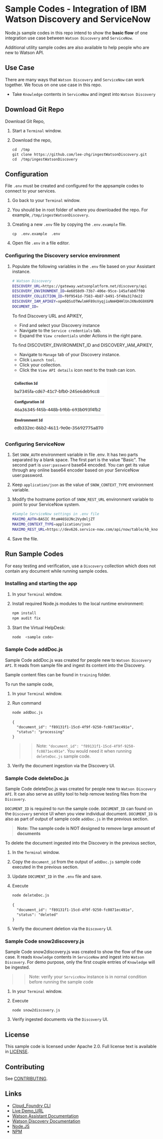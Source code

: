 
# Sample Codes - Integration of IBM Watson Discovery and ServiceNow

Node.js sample codes in this repo intend to show the **basic flow** of one integration use case between `Watson Discovery` and `ServiceNow`.

Additional utility sample codes are also available to help people who are new to Watson API.


## Use Case

There are many ways that `Watson Discovery` and `ServiceNow` can work together. We focus on one use case in this repo.

* Take `Knowledge` contents in `ServiceNow` and ingest into `Watson Discovery`


## Download Git Repo

Download Git Repo,

1. Start a `Terminal` window.

1. Download the repo,

	```
	cd  /tmp
	git clone https://github.com/lee-zhg/ingestWatsonDiscovery.git
	cd  /tmp/ingestWatsonDiscovery
	```


## Configuration

File `.env` must be created and configured for the appsample codes to connect to your services.

1. Go back to your `Terminal` window.

1. You should be in root folder of where you downloaded the repo. For example, `/tmp/ingestWatsonDiscovery`.

1. Creating a new `.env` file by copying the `.env.example` file.

	```
	cp  .env.example  .env
	```

1. Open file `.env` in a file editor.


### Configuring the Discovery service environment

1. Populate the following variables in the `.env` file based on your Assistant instance.

    ```bash
    # Watson Discovery
    DISCOVERY_URL=https://gateway.watsonplatform.net/discovery/api
    DISCOVERY_ENVIRONMENT_ID=4e6058d9-73b7-406e-95ce-145afab07f00
    DISCOVERY_COLLECTION_ID=f0f9541d-7583-4b87-b491-5f40a317de22
    DISCOVERY_IAM_APIKEY=xpm6QSsOTWwlmHF89sVyqjiuNmHQHHlUnJXNx0G9X6PB
	DOCUMENT_ID=
    ```
    
    To find Discovery URL and APIKEY,

    * Find and select your Discovery instance 
    * Navigate to the `Service credentials` tab.
    * Expand the `View credentials` under Actions in the right pane.

    To find DISCOVERY_ENVIRONMENT_ID and DISCOVERY_IAM_APIKEY,

    * Navigate to `Manage` tab of your Discovery instance.
    * Click `Launch tool`.
    * Click your collection.
    * Click the `View API details` icon next to the trash can icon.

    ![Screen capture of workspace tile menu](doc/source/images/discovery_collection_detail.png)


### Configuring ServiceNow

1. Set `SNOW_AUTH` environment variable in file .env. It has two parts separated by a blank space. The first part is the value "Basic". The second part is `user:password` base64 encoded. You can get its value through any online base64 encoder based on your ServiceNow user:password.

1. Keep `application/json` as the value of `SNOW_CONTEXT_TYPE` environment variable.

1. Modify the hostname portion of `SNOW_REST_URL` environment variable to point to your ServiceNow system.

    ```bash
    #Sample ServiceNow settings in .env file
	MAXIMO_AUTH=BASIC RtaW46SUJNc2VydmljZT
	MAXIMO_CONTEXT_TYPE=application/json
	MAXIMO_REST_URL=https://dev626.service-now.com/api/now/table/kb_knowledge
    ```

1. Save the file.


## Run Sample Codes

For easy testing and verification, use a `Discovery` collection which does not contain any document while running sample codes.


### Installing and starting the app

1. In your `Terminal` window.

1. Install required Node.js modules to the local runtime environment:

    ```bash
    npm install
	npm audit fix
    ```

1. Start the Virtual HelpDesk:

    ```bash
    node  <sample code>
    ```


### Sample Code addDoc.js

Sample Code addDoc.js was created for people new to `Watson Discovery API`. It reads from sample file and ingest its content into the Discovery.

Sample content files can be found in `training` folder.

To run the sample code,

1. In your `Terminal` window.

1. Run command

	```
	node addDoc.js

	{
	  "document_id": "f89131f1-15cd-4f9f-9250-fc0871ec491e",
	  "status": "processing"
	}
	```

	>> Note: `"document_id": "f89131f1-15cd-4f9f-9250-fc0871ec491e"`. You would need it when running `deleteDoc.js` sample code.

1. Verify the document ingestion via the Discovery UI.


### Sample Code deleteDoc.js

Sample Code deleteDoc.js was created for people new to `Watson Discovery API`. It can also serve as utility tool to help remove testing files from the `Discovery`. 

`DOCUMENT_ID` is required to run the sample code. `DOCUMENT_ID` can found on the `Discovery` service UI when you view individual document. `DOCUMENT_ID` is also as part of output of sample code `addDoc.js` in the previous section.

> **Note: The sample code is NOT designed to remove large amount of documents**

To delete the document ingested into the Discovery in the previous section,

1. In the `Terminal` window.

1. Copy the `document_id` from the output of `addDoc.js` sample code executed in the previous section.

1. Update `DOCUMENT_ID` in the `.env` file and save.

1. Execute

	``` 
	node deleteDoc.js

	{
	  "document_id": "f89131f1-15cd-4f9f-9250-fc0871ec491e",
	  "status": "deleted"
	}
	```

1. Verify the document deletion via the `Discovery` UI.


### Sample Code snow2discovery.js

Sample Code snow2discovery.js was created to show the flow of the use case. It reads `Knowledge` contents in `ServiceNow` and ingest into `Watson Discovery`. For demo purpose, only the first couple entries of `Knowledge` will be ingested.

>> Note: verify your `ServiceNow` instance is in nornal condition before running the sample code

1. In your `Terminal` window.

1. Execute

	```
	node snow2discovery.js
	```
1. Verify ingested documents via the `Discovery` UI.


## License

This sample code is licensed under Apache 2.0. Full license text is available in [LICENSE](LICENSE).


## Contributing

See [CONTRIBUTING](CONTRIBUTING.md).


## Links

* [Cloud_Foundry CLI](https://github.com/cloudfoundry/cli#downloads)
* [Live Demo_URL](http://maximobot.mybluemix.net/)
* [Watson Assistant Documentation](https://console.bluemix.net/docs/services/conversation/getting-started.html#gettingstarted)
* [Watson Discovery Documentation](https://console.bluemix.net/docs/services/discovery/getting-started.html#gettingstarted)
* [Node.JS](http://nodejs.org/)
* [NPM](https://www.npmjs.com/)


